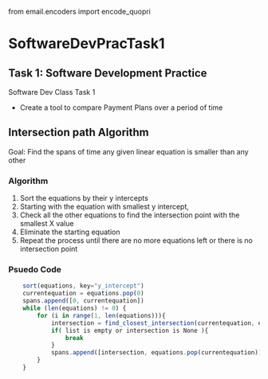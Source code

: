 from email.encoders import encode_quopri

# SoftwareDevPracTask1

## Task 1: Software Development Practice

Software Dev Class Task 1
- Create a tool to compare Payment Plans over a period of time


## Intersection path Algorithm

Goal: Find the spans of time any given linear equation is smaller than any other

### Algorithm

1. Sort the equations by their y intercepts
2. Starting with the equation with smallest y intercept,
3. Check all the other equations to find the intersection point with the smallest X value
4. Eliminate the starting equation
5. Repeat the process until there are no more equations left or there is no intersection point

### Psuedo Code

```ts
    sort(equations, key="y_intercept")
    currentequation = equations.pop(0)
    spans.append([0, currentequation])
    while (len(equations) != 0) {
        for (i in range(1, len(equations))){
            intersection = find_closest_intersection(currentequation, equations)
            if( list is empty or intersection is None ){
                break
            }
            spans.append([intersection, equations.pop(currentequation)])
        }
    }
```